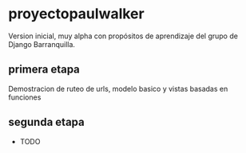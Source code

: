 # proyectopaulwalker
Version inicial, muy alpha con propósitos de aprendizaje del grupo de Django Barranquilla.

## primera etapa
Demostracion de ruteo de urls, modelo basico y vistas basadas en funciones

## segunda etapa
- TODO
